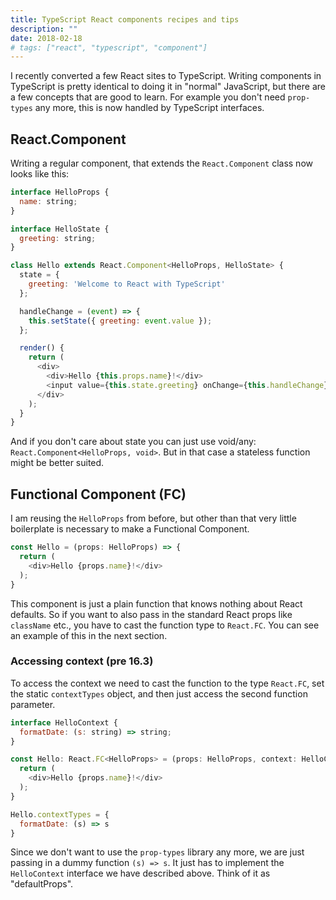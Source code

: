 ```yaml
---
title: TypeScript React components recipes and tips
description: ""
date: 2018-02-18
# tags: ["react", "typescript", "component"]
---
```


I recently converted a few React sites to TypeScript. Writing components in TypeScript is pretty identical to doing it in "normal" JavaScript, but there are a few concepts that are good to learn. For example you don't need `prop-types` any more, this is now handled by TypeScript interfaces.

<!-- more-->


## React.Component

Writing a regular component, that extends the `React.Component` class now looks like this:

```js
interface HelloProps {
  name: string;
}

interface HelloState {
  greeting: string;
}

class Hello extends React.Component<HelloProps, HelloState> {
  state = {
    greeting: 'Welcome to React with TypeScript'
  };

  handleChange = (event) => {
    this.setState({ greeting: event.value });
  };

  render() {
    return (
      <div>
        <div>Hello {this.props.name}!</div>
        <input value={this.state.greeting} onChange={this.handleChange} />
      </div>
    );
  }
}
```

And if you don't care about state you can just use void/any: `React.Component<HelloProps, void>`. But in that case a stateless function might be better suited.


## Functional Component (FC)

I am reusing the `HelloProps` from before, but other than that very little boilerplate is necessary to make a Functional Component.

```js
const Hello = (props: HelloProps) => {
  return (
    <div>Hello {props.name}!</div>
  );
}
```

This component is just a plain function that knows nothing about React defaults. So if you want to also pass in the standard React props like `className` etc., you have to cast the function type to `React.FC`. You can see an example of this in the next section.


### Accessing context (pre 16.3)

To access the context we need to cast the function to the type `React.FC`, set the static `contextTypes` object, and then just access the second function parameter.

```js
interface HelloContext {
  formatDate: (s: string) => string;
}

const Hello: React.FC<HelloProps> = (props: HelloProps, context: HelloContext) => {
  return (
    <div>Hello {props.name}!</div>
  );
}

Hello.contextTypes = {
  formatDate: (s) => s
}
```

Since we don't want to use the `prop-types` library any more, we are just passing in a dummy function `(s) => s`. It just has to implement the `HelloContext` interface we have described above. Think of it as "defaultProps".
